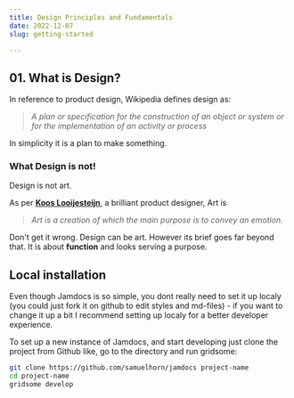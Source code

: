 ```yaml
---
title: Design Principles and Fundamentals
date: 2022-12-07
slug: getting-started

---
```

## 01. What is Design?

In reference to product design, Wikipedia defines design as:

> _A plan or specification for the construction of an object or system or for the implementation of an activity or process_

In simplicity it is a plan to make something.

### What Design is not!

Design is not art.

As per [**Koos Looijesteijn**](https://www.kooslooijesteijn.net/), a brilliant product designer, Art is 

> _Art is a creation of which the main purpose is to convey an emotion._

Don't get it wrong. Design can be art. However its brief goes far beyond that. It is about **function** and looks serving a purpose.

## Local installation

Even though Jamdocs is so simple, you dont really need to set it up localy (you could just fork it on github to edit styles and md-files) - if you want to change it up a bit I recommend setting up localy for a better developer experience.

To set up a new instance of Jamdocs, and start developing just clone the project from Github like, go to the directory and run gridsome:

```bash
git clone https://github.com/samuelhorn/jamdocs project-name
cd project-name
gridsome develop
```